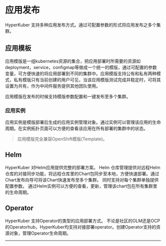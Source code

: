 # 应用发布

HyperKuber 支持多种应用发布方式。通过可配置参数的形式将应用发布之多个集群。

## 应用模板

应用模版是一组kubernetes资源的集合，把应用部署时所需要的资源如deployment，service，configmap等做成一个统一的模版，通过可配置的参数变量，可方便快速的将应用部署到不同的集群中。应用模版支持公有和私有两种模式，私有模版只有当前创建的用户可见，当该应用模版测试完成并稳定时，可将其设置为共有，作为中间件服务提供其他团队使用。

应用模版在发布的时候支持模版参数配置和一键发布至多个集群。

### 应用实例

应用实例是模版部署后生成的应用实例管理对象。通过实例可以管理该应用的生命周期。在实例拓扑页面可以方便的查看该应用在所有部署的集群中的状态。

> 应用模版完全兼容OpenShift模版(Template)。


## Helm

HyperKuber 对Helm应用提供完整的部署方案。 Helm 仓库管理提供对远程Helm仓库的对接同步功能，将远程仓库里的Chart包同步至本地，方便快速部署。通过Chart发布向导可将该Chart快速发布至多个集群。 同时支持对每个集群单独提供配置参数。 通过Helm实例可以方便的查看，更新，管理该chart包在所有集群里的生命周期。

## Operator


HyperKuber 支持Operator的类型的应用部署方式。 不论是社区的OLM还是OCP的Operatorhub，HyperKuber均支持对接部署operator。创建Operator支持的资源对象，管理Operator生命周期。

___
